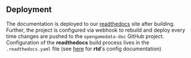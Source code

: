 ## Deployment

The documentation is deployed to our [readthedocs](https://opengamedata-doc.readthedocs.io/en/latest/index.html) site after building.
Further, the project is configured via webhook to rebuild and deploy every time changes are pushed to the `opengamedata-doc` GitHub project.
Configuration of the **readthedocs** build process lives in the `.readthedocs.yaml` file (see [here](https://docs.readthedocs.io/en/stable/config-file/v2.html) for **rtd**'s config documentation)